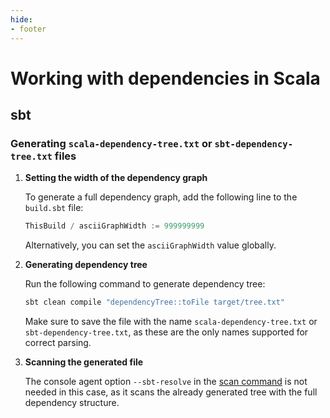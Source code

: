 ```yaml
---
hide:
- footer
---
```

# Working with dependencies in Scala

## sbt

### Generating `scala-dependency-tree.txt` or `sbt-dependency-tree.txt` files

1. **Setting the width of the dependency graph**

	To generate a full dependency graph, add the following line to the `build.sbt` file:

	```scala
	ThisBuild / asciiGraphWidth := 999999999
	```

	Alternatively, you can set the `asciiGraphWidth` value globally.

2. **Generating dependency tree**

	Run the following command to generate dependency tree:

	```bash
	sbt clean compile "dependencyTree::toFile target/tree.txt"
	```

	Make sure to save the file with the name `scala-dependency-tree.txt` or `sbt-dependency-tree.txt`, as these are the only names supported for correct parsing.

3. **Scanning the generated file**

	The console agent option `--sbt-resolve` in the [scan command](/agent/scan.en) is not needed in this case, as it scans the already generated tree with the full dependency structure.